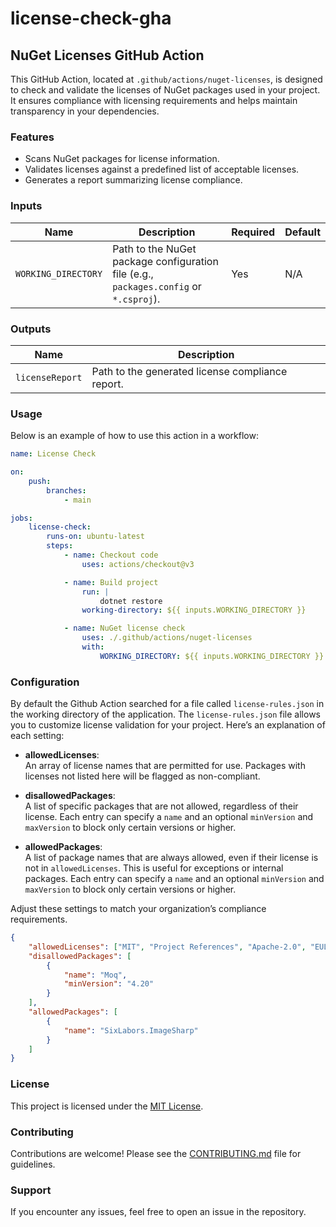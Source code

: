 # license-check-gha

## NuGet Licenses GitHub Action

This GitHub Action, located at `.github/actions/nuget-licenses`, is designed to check and validate the licenses of NuGet packages used in your project. It ensures compliance with licensing requirements and helps maintain transparency in your dependencies.

### Features

- Scans NuGet packages for license information.
- Validates licenses against a predefined list of acceptable licenses.
- Generates a report summarizing license compliance.

### Inputs

| Name          | Description                              | Required | Default |
|---------------|------------------------------------------|----------|---------|
| `WORKING_DIRECTORY` | Path to the NuGet package configuration file (e.g., `packages.config` or `*.csproj`). | Yes      | N/A     |

### Outputs

| Name           | Description                              |
|----------------|------------------------------------------|
| `licenseReport`| Path to the generated license compliance report. |

### Usage

Below is an example of how to use this action in a workflow:

```yaml
name: License Check

on:
    push:
        branches:
            - main

jobs:
    license-check:
        runs-on: ubuntu-latest
        steps:
            - name: Checkout code
                uses: actions/checkout@v3

            - name: Build project
                run: |
                    dotnet restore
                working-directory: ${{ inputs.WORKING_DIRECTORY }}

            - name: NuGet license check
                uses: ./.github/actions/nuget-licenses
                with:
                    WORKING_DIRECTORY: ${{ inputs.WORKING_DIRECTORY }}
```

### Configuration

By default the Github Action searched for a file called `license-rules.json` in the working directory of the application. The `license-rules.json` file allows you to customize license validation for your project. Here’s an explanation of each setting:

- **allowedLicenses**:  
    An array of license names that are permitted for use. Packages with licenses not listed here will be flagged as non-compliant.

- **disallowedPackages**:  
    A list of specific packages that are not allowed, regardless of their license. Each entry can specify a `name` and an optional `minVersion` and `maxVersion` to block only certain versions or higher.

- **allowedPackages**:  
    A list of package names that are always allowed, even if their license is not in `allowedLicenses`. This is useful for exceptions or internal packages. Each entry can specify a `name` and an optional `minVersion` and `maxVersion` to block only certain versions or higher.

Adjust these settings to match your organization’s compliance requirements.

```json
{
    "allowedLicenses": ["MIT", "Project References", "Apache-2.0", "EULA.md", "Microsoft Software License", "BSD-3-Clause", "EULA-agreement.txt"],
    "disallowedPackages": [
        {
            "name": "Moq",
            "minVersion": "4.20"
        }
    ],
    "allowedPackages": [
        {
            "name": "SixLabors.ImageSharp"
        }
    ]
}
```

### License

This project is licensed under the [MIT License](LICENSE).

### Contributing

Contributions are welcome! Please see the [CONTRIBUTING.md](CONTRIBUTING.md) file for guidelines.

### Support

If you encounter any issues, feel free to open an issue in the repository.
